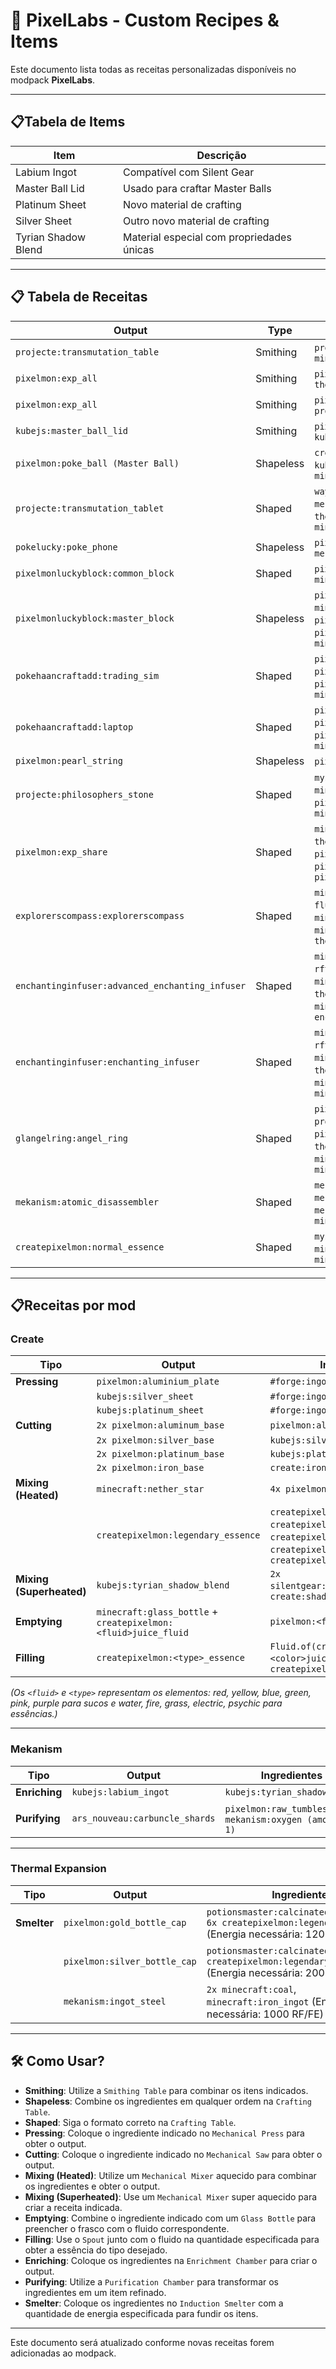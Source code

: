 # 📜 PixelLabs - Custom Recipes & Items

Este documento lista todas as receitas personalizadas disponíveis no modpack **PixelLabs**.

---

## 📋Tabela de Items
| Item           | Descrição|
|---------------------|--------------------|
| Labium Ingot       | Compatível com Silent Gear|
| Master Ball Lid    | Usado para craftar Master Balls|
| Platinum Sheet     | Novo material de crafting|
| Silver Sheet       | Outro novo material de crafting|
| Tyrian Shadow Blend | Material especial com propriedades únicas|

---

## 📋 Tabela de Receitas

| Output | Type | Ingredients |
|--------|------|-------------|
| `projecte:transmutation_table` | Smithing | `projecte:philosophers_stone` + `minecraft:netherite_block` |
| `pixelmon:exp_all` | Smithing | `pixelmon:exp_share` + `thermal:upgrade_augment_3` |
| `pixelmon:exp_all` | Smithing | `pixelmon:exp_share` + `projecte:philosophers_stone` |
| `kubejs:master_ball_lid` | Smithing | `pixelmon:poke_ball_lid (Ultra Ball)` + `kubejs:tyrian_shadow_blend` |
| `pixelmon:poke_ball (Master Ball)` | Shapeless | `createpixelmon:radiant_base` + `kubejs:master_ball_lid` + `minecraft:stone_button` |
| `projecte:transmutation_tablet` | Shaped | `waystones:warp_dust`, `mekanism:teleportation_core`, `thermal:enderium_ingot`, `minecraft:enchanting_table` |
| `pokelucky:poke_phone` | Shapeless | `pixelmon:camera`, `minecraft:glass`, `mekanism:energy_tablet` |
| `pixelmonluckyblock:common_block` | Shaped | `pixelmon:poke_ball`, `minecraft:gold_ingot` |
| `pixelmonluckyblock:master_block` | Shapeless | `pixelmon:fire_gem`, `minecraft:netherite_ingot`, `pixelmon:wishing_piece`, `pixelmon:amethyst`, `minecraft:ender_chest` |
| `pokehaancraftadd:trading_sim` | Shaped | `pixelmon:cooked_red_apricorn`, `pixelmon:poke_ball`, `thermal:iron_gear`, `pixelmon:red_trade_machine`, `minecraft:redstone_block` |
| `pokehaancraftadd:laptop` | Shaped | `pixelmon:cooked_red_apricorn`, `pixelmon:poke_ball`, `thermal:iron_gear`, `pixelmon:red_pc`, `minecraft:redstone_block` |
| `pixelmon:pearl_string` | Shapeless | `pixelmon:pearl` x3 |
| `projecte:philosophers_stone` | Shaped | `mysticalagriculture:supremium_essence`, `minecraft:nether_star`, `pixelmon:wishing_piece`, `minecraft:dragon_egg` |
| `pixelmon:exp_share` | Shaped | `minecraft:ender_pearl`, `thermal:electrum_gear`, `pixelmon:rare_candy`, `pixelmon:l_exp_candy`, `pixelmon:aluminium_plate` |
| `explorerscompass:explorerscompass` | Shaped | `minecraft:ender_pearl`, `fluxnetworks:flux_dust`, `minecraft:netherite_ingot`, `minecraft:compass`, `pixelmon:amethyst`, `thermal:invar_gear` |
| `enchantinginfuser:advanced_enchanting_infuser` | Shaped | `minecraft:book`, `rftoolsbase:infused_diamond`, `minecraft:netherite_ingot`, `thermal:signalum_ingot`, `minecraft:obsidian`, `enchantinginfuser:enchanting_infuser` |
| `enchantinginfuser:enchanting_infuser` | Shaped | `minecraft:book`, `rftoolsbase:infused_diamond`, `minecraft:emerald`, `thermal:signalum_ingot`, `minecraft:obsidian`, `minecraft:enchanting_table` |
| `glangelring:angel_ring` | Shaped | `pixelmon:mental_herb`, `projecte:dark_matter`, `pixelmon:white_herb`, `thermal:lumium_ingot`, `minecraft:elytra`, `minecraft:nether_star` |
| `mekanism:atomic_disassembler` | Shaped | `mekanism:alloy_infused`, `mekanism:energy_tablet`, `mekanism:alloy_atomic`, `minecraft:netherite_pickaxe` |
| `createpixelmon:normal_essence` | Shaped | `mysticalagriculture:inferium_essence`, `minecraft:iron_ingot`, `minecraft:slime_ball` |

---

## 📋Receitas por mod  

### **Create**  
| Tipo                    | Output                           | Ingredientes |
|-------------------------|----------------------------------|--------------|
| **Pressing**            | `pixelmon:aluminium_plate`       | `#forge:ingots/aluminum` |
|                         | `kubejs:silver_sheet`           | `#forge:ingots/silver` |
|                         | `kubejs:platinum_sheet`         | `#forge:ingots/platinum` |
| **Cutting**             | `2x pixelmon:aluminum_base`     | `pixelmon:aluminium_plate` |
|                         | `2x pixelmon:silver_base`       | `kubejs:silver_sheet` |
|                         | `2x pixelmon:platinum_base`     | `kubejs:platinum_sheet` |
|                         | `2x pixelmon:iron_base`         | `create:iron_sheet` |
| **Mixing (Heated)**     | `minecraft:nether_star`         | `4x pixelmon:star_piece` |
|                         | `createpixelmon:legendary_essence` | `createpixelmon:water_essence`, `createpixelmon:fire_essence`, `createpixelmon:grass_essence`, `createpixelmon:electric_essence`, `createpixelmon:psychic_essence` |
| **Mixing (Superheated)**| `kubejs:tyrian_shadow_blend`    | `2x silentgear:tyrian_steel_ingot`, `create:shadow_steel` |
| **Emptying**            | `minecraft:glass_bottle` + `createpixelmon:<fluid>juice_fluid` | `pixelmon:<fluid>_juice` |
| **Filling**             | `createpixelmon:<type>_essence` | `Fluid.of(createpixelmon:<color>juice_fluid, 200)`, `createpixelmon:normal_essence` |

_(Os `<fluid>` e `<type>` representam os elementos: red, yellow, blue, green, pink, purple para sucos e water, fire, grass, electric, psychic para essências.)_

---

### **Mekanism**  
| Tipo       | Output                     | Ingredientes |
|------------|---------------------------|--------------|
| **Enriching** | `kubejs:labium_ingot` | `kubejs:tyrian_shadow_blend` |
| **Purifying** | `ars_nouveau:carbuncle_shards` | `pixelmon:raw_tumblestone` + `mekanism:oxygen (amount: 1)` |

---

### **Thermal Expansion**  
| Tipo       | Output                     | Ingredientes |
|------------|---------------------------|--------------|
| **Smelter** | `pixelmon:gold_bottle_cap` | `potionsmaster:calcinatedgold_powder`, `6x createpixelmon:legendary_essence` (Energia necessária: 120000 RF/FE) |
|  | `pixelmon:silver_bottle_cap` | `potionsmaster:calcinatedsilver_powder`, `createpixelmon:legendary_essence` (Energia necessária: 20000 RF/FE) |
|  | `mekanism:ingot_steel`     | `2x minecraft:coal`, `minecraft:iron_ingot` (Energia necessária: 1000 RF/FE) |

---

## 🛠️ Como Usar?

- **Smithing**: Utilize a `Smithing Table` para combinar os itens indicados.
- **Shapeless**: Combine os ingredientes em qualquer ordem na `Crafting Table`.
- **Shaped**: Siga o formato correto na `Crafting Table`.
- **Pressing**: Coloque o ingrediente indicado no `Mechanical Press` para obter o output.
- **Cutting**: Coloque o ingrediente indicado no `Mechanical Saw` para obter o output.
- **Mixing (Heated)**: Utilize um `Mechanical Mixer` aquecido para combinar os ingredientes e obter o output.
- **Mixing (Superheated)**: Use um `Mechanical Mixer` super aquecido para criar a receita indicada.
- **Emptying**: Combine o ingrediente indicado com um `Glass Bottle` para preencher o frasco com o fluido correspondente.
- **Filling**: Use o `Spout` junto com o fluido na quantidade especificada para obter a essência do tipo desejado.
- **Enriching**: Coloque os ingredientes na `Enrichment Chamber` para criar o output.
- **Purifying**: Utilize a `Purification Chamber` para transformar os ingredientes em um item refinado.
- **Smelter**: Coloque os ingredientes no `Induction Smelter` com a quantidade de energia especificada para fundir os itens.

---

Este documento será atualizado conforme novas receitas forem adicionadas ao modpack.
